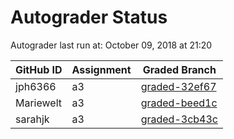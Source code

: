 # Autograder Status
Autograder last run at: October 09, 2018 at 21:20

| GitHub ID | Assignment | Graded Branch |
|-----------|------------|---------------|
| jph6366 | a3 | [graded-32ef67](https://github.com/Fall2018COMP401-001/a3-jph6366/tree/graded-32ef67) | 
| Mariewelt | a3 | [graded-beed1c](https://github.com/Fall2018COMP401-001/a3-Mariewelt/tree/graded-beed1c) | 
| sarahjk | a3 | [graded-3cb43c](https://github.com/Fall2018COMP401-001/a3-sarahjk/tree/graded-3cb43c) | 
